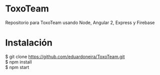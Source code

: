 # ToxoTeam
Repositorio para ToxoTeam usando Node, Angular 2, Express y Firebase

# Instalación

$ git clone https://github.com/eduardoneira/ToxoTeam.git <br/>
$ npm install <br/>
$ npm start